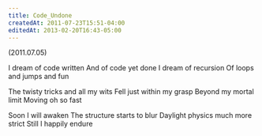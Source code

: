 ```yaml
---
title: Code_Undone
createdAt: 2011-07-23T15:51-04:00
editedAt: 2013-02-20T16:43-05:00
---
```


(2011.07.05)

I dream of code written
And of code yet done
I dream of recursion
Of loops and jumps and fun

The twisty tricks and all my wits
Fell just within my grasp
Beyond my mortal limit
Moving oh so fast

Soon I will awaken
The structure starts to blur
Daylight physics much more strict
Still I happily endure


